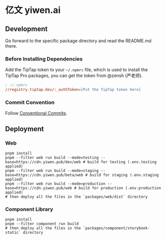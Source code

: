 # 亿文 yiwen.ai

## Development

Go forward to the specific package directory and read the README.md there.

### Before Installing Dependencies

Add the TipTap token to your `~/.npmrc` file, which is used to install the TipTap Pro packages, you can get the token from @zensh (严老师).

```ini
; ~/.npmrc
//registry.tiptap.dev/:_authToken=[Put the TipTap token here]
```

### Commit Convention

Follow [Conventional Commits](https://www.conventionalcommits.org/en/v1.0.0/).

## Deployment

### Web

```shell
pnpm install
pnpm --filter web run build --mode=testing --base=https://cdn.yiwen.pub/dev/web # build for testing (.env.testing applied)
pnpm --filter web run build --mode=staging --base=https://cdn.yiwen.pub/beta/web # build for staging (.env.staging applied)
pnpm --filter web run build --mode=production --base=https://cdn.yiwen.pub/web # build for production (.env.production applied)
# then deploy all the files in the `packages/web/dist` directory
```

### Component Library

```shell
pnpm install
pnpm --filter component run build
# then deploy all the files in the `packages/component/storybook-static` directory
```
